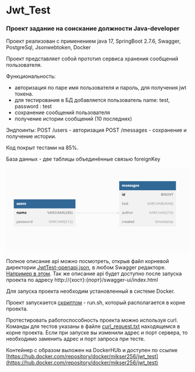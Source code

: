 # Jwt_Test

### Проект задание на соискание должности Java-developer

Проект реализован с применением java 17, SpringBoot 2.7.6, Swagger, PostgreSql, Jsonwebtoken, Docker

Проект представляет собой прототип сервиса хранения сообщений пользователя.

Функциональность:
- авторизация по паре имя пользователя и пароль, для получения jwt токена.
- для тестирования в БД добавляется пользователь name: test, password : test
- сохранение сообщений пользователя
- получение истории сообщений (10 последних)

Эндпоинты:
POST /users  - авторизация
POST /messages - сохранение и получение истории.

Код покрыт тестами на 85%.

База данных - две таблицы объединённые связью foreignKey

![Схема БД](src/main/resources/DB.png)


Полное описание api можно посмотреть, открыв файл корневой директории [JwtTest-openapi.json](JwtTest-openapi.json),
в любом Swagger редакторе. [Например в этом](https://editor.swagger.io/).
Так же описание api будет доступно после запуска проекта по адресу http://{хост}:{порт}/swagger-ui/index.html

Для запуска проекта необходим установленный в системе Docker.

Проект запускается [скриптом](run.sh) - run.sh, который располагается в корне проекта.

Протестировать работоспособность проекта можно используя curl. 
Команды для тестов указаны в файле [curl_request.txt](curl_request.txt) находящемся в корне проекта.
Если при запуске вы изменили адрес и порт сервера, то необходимо заменить адрес и порт запроса при тесте. 

Контейнер с образом выложен на DockerHUb и доступен по ссылке [https://hub.docker.com/repository/docker/mikser256/jwt_test](https://hub.docker.com/repository/docker/mikser256/jwt_test)
